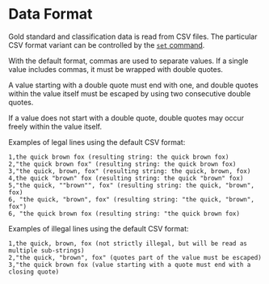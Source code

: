 # Data Format

Gold standard and classification data is read from CSV files. The particular CSV format variant can be controlled by the
[`set` command](command/set.html).

With the default format, commas are used to separate values. If a single value includes commas, it must be wrapped with double quotes.

A value starting with a double quote must end with one, and double quotes within the value itself must be escaped by using
two consecutive double quotes.

If a value does not start with a double quote, double quotes may occur freely within the value itself.

Examples of legal lines using the default CSV format:

    1,the quick brown fox (resulting string: the quick brown fox)
    2,"the quick brown fox" (resulting string: the quick brown fox)
    3,"the quick, brown, fox" (resulting string: the quick, brown, fox)
    4,the quick "brown" fox (resulting string: the quick "brown" fox)
    5,"the quick, ""brown"", fox" (resulting string: the quick, "brown", fox)
    6, "the quick, "brown", fox" (resulting string: "the quick, "brown", fox")
    6, "the quick brown fox (resulting string: "the quick brown fox)

Examples of illegal lines using the default CSV format:

    1,the quick, brown, fox (not strictly illegal, but will be read as multiple sub-strings)
    2,"the quick, "brown", fox" (quotes part of the value must be escaped)
    3,"the quick brown fox (value starting with a quote must end with a closing quote)
